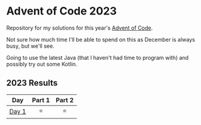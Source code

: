 
# Advent of Code 2023

Repository for my solutions for this year's [Advent of Code](https://adventofcode.com/).

Not sure how much time I'll be able to spend on this as December is always busy, but we'll see.

Going to use the latest Java (that I haven't had time to program with) and possibly try out some Kotlin.

<!--- advent_readme_stars table --->
## 2023 Results

| Day | Part 1 | Part 2 |
| :---: | :---: | :---: |
| [Day 1](https://adventofcode.com/2023/day/1) | ⭐ | ⭐ |
<!--- advent_readme_stars table --->
